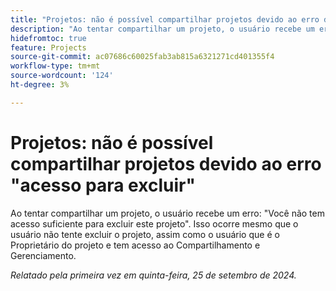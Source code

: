 ```yaml
---
title: "Projetos: não é possível compartilhar projetos devido ao erro de acesso para exclusão"
description: "Ao tentar compartilhar um projeto, o usuário recebe um erro: você não tem acesso suficiente para excluir este projeto. Isso ocorre mesmo que o usuário não tente excluir o projeto, além de ser o Proprietário do projeto e ter acesso ao Compartilhamento e Gerenciamento."
hidefromtoc: true
feature: Projects
source-git-commit: ac07686c60025fab3ab815a6321271cd401355f4
workflow-type: tm+mt
source-wordcount: '124'
ht-degree: 3%

---
```



# Projetos: não é possível compartilhar projetos devido ao erro &quot;acesso para excluir&quot;

Ao tentar compartilhar um projeto, o usuário recebe um erro: &quot;Você não tem acesso suficiente para excluir este projeto&quot;. Isso ocorre mesmo que o usuário não tente excluir o projeto, assim como o usuário que é o Proprietário do projeto e tem acesso ao Compartilhamento e Gerenciamento.

_Relatado pela primeira vez em quinta-feira, 25 de setembro de 2024._
